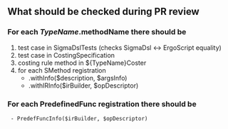 ## What should be checked during PR review

### For each $TypeName.$methodName there should be

1. test case in SigmaDslTests (checks SigmaDsl <-> ErgoScript equality)
2. test case in CostingSpecification
3. costing rule method in ${TypeName}Coster
4. for each SMethod registration
     - .withInfo($description, $argsInfo)
     - .withIRInfo($irBuilder, $opDescriptor)

### For each PredefinedFunc registration there should be
     - PredefFuncInfo($irBuilder, $opDescriptor)
